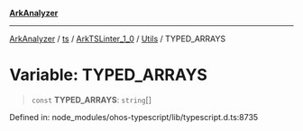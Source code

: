 [**ArkAnalyzer**](../../../../../../../../README.md)

***

[ArkAnalyzer](../../../../../../../../globals.md) / [ts](../../../../../README.md) / [ArkTSLinter\_1\_0](../../../README.md) / [Utils](../README.md) / TYPED\_ARRAYS

# Variable: TYPED\_ARRAYS

> `const` **TYPED\_ARRAYS**: `string`[]

Defined in: node\_modules/ohos-typescript/lib/typescript.d.ts:8735
